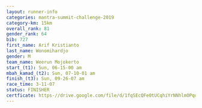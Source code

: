 ```yaml
---
layout: runner-info 
categories: mantra-summit-challenge-2019 
category-km: 15km 
overall_rank: 81
gender_rank: 64
bib: 727
first_name: Arif Kristianto
last_name: Wonomihardjo
gender: M
team_name: Weerun Mojokerto
start_(t1): Sun, 06-15-00 am
mbah_kamad_(t2): Sun, 07-10-01 am
finish_(t3): Sun, 09-26-07 am
race_time: 3-11-07
status: FINISHER
certficate: https-//drive.google.com/file/d/1fqSEcQFe0tUCqhiYrNNhlmOPqd2gPLUm/view?usp=sharing
---
```

